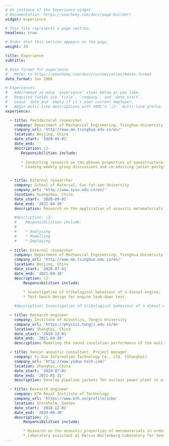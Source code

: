 ```yaml
---
# An instance of the Experience widget.
# Documentation: https://wowchemy.com/docs/page-builder/
widget: experience

# This file represents a page section.
headless: true

# Order that this section appears on the page.
weight: 30

title: Experience
subtitle:

# Date format for experience
#   Refer to https://wowchemy.com/docs/customization/#date-format
date_format: Jan 2006

# Experiences.
#   Add/remove as many `experience` items below as you like.
#   Required fields are `title`, `company`, and `date_start`.
#   Leave `date_end` empty if it's your current employer.
#   Begin multi-line descriptions with YAML's `|2-` multi-line prefix.
experience:

  - title: Postdoctoral researcher
    company: Department of Mechanical Engineering, Tsinghua University
    company_url: 'http://www.me.tsinghua.edu.cn/en/'
    location: Beijing, China
    date_start: '2020-05-01'
    date_end: ''
    description: |2-
       Responsibilities include:
       
       * Conducting research on the phonon properties of nanostructures. The objective is to investigate the energy dissipation machenism via phonons, and realize the tuning of nanofriction properties for tailored 2D materials based on phonon engineering.
       * Leading weekly group discussions and co-advising jonior postgraduate students.


  - title: External researcher
    company: School of Material, Sun Yat-sen University
    company_url: 'http://www.sysu.edu.cn/en/'
    location: Guangzhou, China
    date_start: '2020-09-01'
    date_end: '2021-04-30'
    description: Research on the application of acoustic metamaterials.

    #description: |2-
    #    Responsibilities include:
    #    
    #    * Analysing
    #    * Modelling
    #    * Deploying
        
  - title: External researcher
    company: Department of Mechanical Engineering, Tsinghua University
    company_url: 'http://www.me.tsinghua.edu.cn/en/'
    location: Beijing, China
    date_start: '2020-07-01'
    date_end: '2021-04-30'
    description: |2-
        Responsibilities include:
        
        * Investigation of tribological behaviour of a diesel engine;
        * Test bench design for engine leak-down test.

    #description: Investigation of tribological behaviour of a diesel engine and engine sealing project.

  - title: Research engineer
    company: Institute of Acoustics, Tongji University
    company_url: 'https://physics.tongji.edu.cn/en'
    location: Shanghai, China
    date_start: '2019-12-01'
    date_end: '2021-04-30'
    description: Modeling the sound insulation performance of the multilayer systems.

  - title: Senior acoustic consultant, Project manager
    company: Yi Duo Information Technology Co., Ltd. (Shanghai)
    company_url: 'http://www.yiduo-tech.com/'
    location: Shanghai, China
    date_start: '2019-07-01'
    date_end: '2021-01-31'
    description: Develop pipeline jackets for nuclear power plant in order to achieve integrated function of thermal insulation and noise reduction as a part of the National Major Project Research of China.

  - title: Research engineer
    company: KTH Royal Institute of Technology
    company_url: 'https://www.kth.se/profile/zibo'
    location: Stockholm, Sweden
    date_start: '2018-12-01'
    date_end: '2019-06-30'
    description: |2-
        Responsibilities include:

        * Research on the acoustic properties of metamaterials in order to develop the associated applications for sound insulation engineering; 
        * Laboratory assistant at Marcus Wallenberg Laboratory for Sound and Vibration Research(MWL).
---
```

